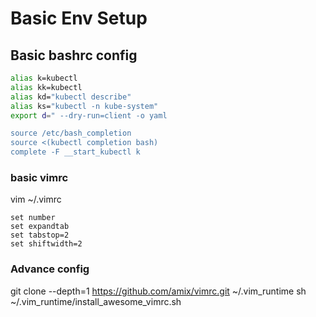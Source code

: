 # Basic Env Setup

## Basic bashrc config

```sh
alias k=kubectl
alias kk=kubectl
alias kd="kubectl describe"
alias ks="kubectl -n kube-system"
export d=" --dry-run=client -o yaml

source /etc/bash_completion
source <(kubectl completion bash)
complete -F __start_kubectl k
```

### basic vimrc

vim ~/.vimrc
```
set number
set expandtab
set tabstop=2
set shiftwidth=2
```

### Advance config
git clone --depth=1 https://github.com/amix/vimrc.git ~/.vim_runtime
sh ~/.vim_runtime/install_awesome_vimrc.sh